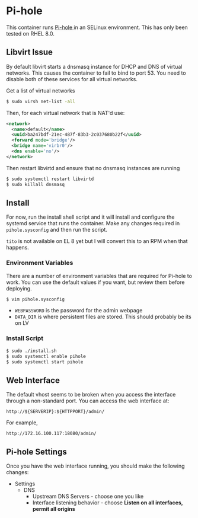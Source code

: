 # Pi-hole

This container runs [Pi-hole ](https://pi-hole.net/) in an SELinux environment.  This has only been tested on RHEL 8.0.

## Libvirt Issue

By default libvirt starts a dnsmasq instance for DHCP and DNS of virtual networks.  This causes the container to fail to bind to port 53.  You need to disable both of these services for all virtual networks.

Get a list of virtual networks

```bash
$ sudo virsh net-list -all
```

Then, for each virtual network that is NAT'd use:

```xml
<network>
  <name>default</name>
  <uuid>ba247bdf-21ec-487f-83b3-2c037680b22f</uuid>
  <forward mode='bridge'/>
  <bridge name='virbr0'/>
  <dns enable='no'/>
</network>
```

Then restart libvirtd and ensure that no dnsmasq instances are running

```bash
$ sudo systemctl restart libvirtd
$ sudo killall dnsmasq
```

## Install

For now, run the install shell script and it will install and configure the systemd service that runs the container.  Make any changes required in `pihole.sysconfig` and then run the script.

`tito` is not available on EL 8 yet but I will convert this to an RPM when that happens.

### Environment Variables

There are a number of environment variables that are required for Pi-hole to work.  You can use the default values if you want, but review them before deploying.

```bash
$ vim pihole.sysconfig
```

* `WEBPASSWORD` is the password for the admin webpage
* `DATA_DIR` is where persistent files are stored.  This should probably be its on LV

### Install Script

```bash
$ sudo ./install.sh
$ sudo systemctl enable pihole
$ sudo systemctl start pihole
```

## Web Interface

The default vhost seems to be broken when you access the interface through a non-standard port.  You can access the web interface at:

```plaintext
http://${SERVERIP}:${HTTPPORT}/admin/
```

For example,

```plaintext
http://172.16.100.117:18080/admin/
```

## Pi-hole Settings

Once you have the web interface running, you should make the following changes:

* Settings
    * DNS
        * Upstream DNS Servers - choose one you like
        * Interface listening behavior - choose **Listen on all interfaces, permit all origins**
